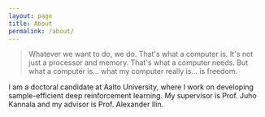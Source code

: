 ```yaml
---
layout: page
title: About
permalink: /about/
---
```


> Whatever we want to do, we do. That's what a computer is. It's not just a processor and memory. That's what a computer needs. But what a computer 
> is... what my computer really is... is freedom.

I am a doctoral candidate at Aalto University, where I work on developing sample-efficient deep reinforcement learning. My supervisor is Prof. Juho Kannala and my advisor is Prof. Alexander Ilin.